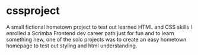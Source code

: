 # cssproject
A small fictional hometown project to test out learned HTML and CSS skills
I enrolled a Scrimba Frontend dev career path just for fun and to learn something new, one of the solo projects
was to create an easy hometown homepage to test out styling and html understanding.
